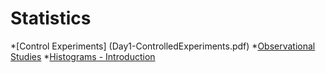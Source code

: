 # Statistics

*[Control Experiments] (Day1-ControlledExperiments.pdf)
*[Observational Studies](Day2-ObservationalStudies.pdf)
*[Histograms - Introduction](Day3-HistogramsIntoduction.pdf)
